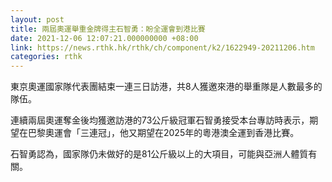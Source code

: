 ```yaml
---
layout: post
title: 兩屆奧運舉重金牌得主石智勇：盼全運會到港比賽
date: 2021-12-06 12:07:21.000000000 +08:00
link: https://news.rthk.hk/rthk/ch/component/k2/1622949-20211206.htm
categories: rthk
---
```


東京奧運國家隊代表團結束一連三日訪港，共8人獲邀來港的舉重隊是人數最多的隊伍。

連續兩屆奧運奪金後均獲邀訪港的73公斤級冠軍石智勇接受本台專訪時表示，期望在巴黎奧運會「三連冠」，他又期望在2025年的粵港澳全運到香港比賽。

石智勇認為，國家隊仍未做好的是81公斤級以上的大項目，可能與亞洲人體質有關。
